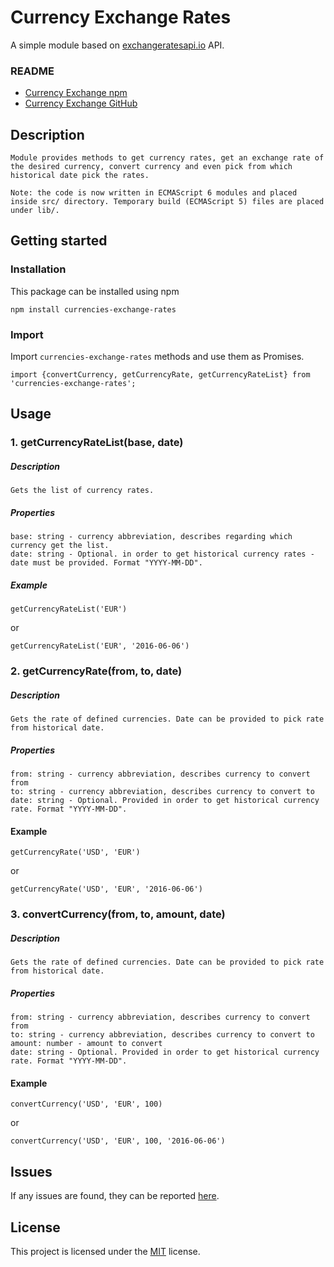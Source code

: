 # Currency Exchange Rates

A simple module based on [exchangeratesapi.io](https://exchangeratesapi.io/) API.

### README
- [Currency Exchange npm](https://www.npmjs.com/package/currencies-exchange-rates)
- [Currency Exchange GitHub](https://github.com/simaskem/currency-exchange)

## Description
```
Module provides methods to get currency rates, get an exchange rate of the desired currency, convert currency and even pick from which historical date pick the rates.
```
```
Note: the code is now written in ECMAScript 6 modules and placed inside src/ directory. Temporary build (ECMAScript 5) files are placed under lib/.
```

## Getting started

### Installation
This package can be installed using npm

```
npm install currencies-exchange-rates
```

### Import
Import `currencies-exchange-rates` methods and use them as Promises.

```
import {convertCurrency, getCurrencyRate, getCurrencyRateList} from 'currencies-exchange-rates';
```

## Usage

### 1. getCurrencyRateList(base, date)

##### Description
```
Gets the list of currency rates.
```

##### Properties
```
base: string - currency abbreviation, describes regarding which currency get the list.
date: string - Optional. in order to get historical currency rates - date must be provided. Format "YYYY-MM-DD".
```

##### Example
```
getCurrencyRateList('EUR')
```
or
```
getCurrencyRateList('EUR', '2016-06-06')
```

### 2. getCurrencyRate(from, to, date)

##### Description
```
Gets the rate of defined currencies. Date can be provided to pick rate from historical date.
```

##### Properties
```
from: string - currency abbreviation, describes currency to convert from
to: string - currency abbreviation, describes currency to convert to
date: string - Optional. Provided in order to get historical currency rate. Format "YYYY-MM-DD".
```

#### Example
```
getCurrencyRate('USD', 'EUR')
```
or
```
getCurrencyRate('USD', 'EUR', '2016-06-06')
```

### 3. convertCurrency(from, to, amount, date)

##### Description
```
Gets the rate of defined currencies. Date can be provided to pick rate from historical date.
```

##### Properties
```
from: string - currency abbreviation, describes currency to convert from
to: string - currency abbreviation, describes currency to convert to
amount: number - amount to convert
date: string - Optional. Provided in order to get historical currency rate. Format "YYYY-MM-DD".
```

#### Example
```
convertCurrency('USD', 'EUR', 100)
```
or
```
convertCurrency('USD', 'EUR', 100, '2016-06-06')
```

## Issues
If any issues are found, they can be reported [here](https://github.com/simaskem/currency-exchange/issues).

## License

This project is licensed under the [MIT](LICENSE) license.


